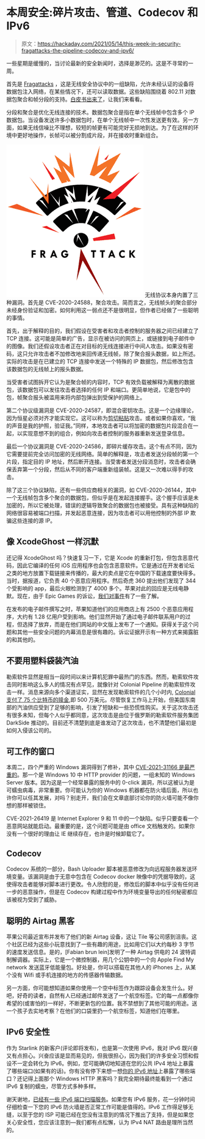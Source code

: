 # 本周安全:碎片攻击、管道、Codecov 和 IPv6

> 原文：<https://hackaday.com/2021/05/14/this-week-in-security-fragattacks-the-pipeline-codecov-and-ipv6/>

一些星期是缓慢的，当讨论最新的安全新闻时，选择是渺茫的。这是不寻常的一周。

首先是 [Fragattacks](https://www.fragattacks.com/) ，这是无线安全协议中的一组缺陷，允许未经认证的设备将数据包注入网络，在某些情况下，还可以读取数据。这些缺陷围绕着 802.11 对数据包聚合和帧分段的支持。[白皮书出来了](https://papers.mathyvanhoef.com/usenix2021.pdf)，让我们来看看。

分段和聚合是优化无线连接的技术。数据包聚合是指在单个无线帧中包含多个 IP 数据包。当设备发送许多小数据包时，在单个无线帧中一次性发送更有效。另一方面，如果无线信噪比不理想，较短的帧更有可能完好无损地到达。为了在这样的环境中更好地操作，长帧可以被分割成片段，并在接收时重新组合。

[![](img/57ffc21211864b7920d7cd265eda2027.png)](https://hackaday.com/wp-content/uploads/2021/05/fragattacks_white.png) 无线协议本身内置了三种漏洞。首先是 CVE-2020-24588，聚合攻击。简而言之，无线帧头的聚合部分未经身份验证和加密。如何利用这一弱点还不是很明显，但作者已经做了一些聪明的事情。

首先，出于解释的目的，我们假设在受害者和攻击者控制的服务器之间已经建立了 TCP 连接。这可能是简单的广告，显示在被访问的网页上，或链接到电子邮件中的图像。我们还假设攻击者正在对目标的无线连接进行中间人攻击。如果没有密码，这只允许攻击者不加修改地来回传递无线帧，除了聚合报头数据，如上所述。实际的攻击是在已建立的 TCP 连接中发送一个特殊的 IP 数据包，然后修改包含该数据包的无线帧上的报头数据。

当受害者试图拆开它认为是聚合帧的内容时，TCP 有效负载被解释为离散的数据包，该数据包可以发往攻击者选择的任何 IP 和端口。更简单地说，它是包中的包，帧聚合报头被滥用来将内部包弹出到受保护的网络上。

第二个协议级漏洞是 CVE-2020-24587，即混合密钥攻击。这是一个边缘理论，因为恒星必须对齐才能实现它。这可以称为[剪切粘贴](https://tvtropes.org/pmwiki/pmwiki.php/Main/CutAndPasteNote)攻击。或者如果你喜欢，“我的声音是我的护照，验证我。”同样，本地攻击者可以将加密的数据包片段混合在一起，以实现意想不到的组合，例如向攻击者控制的服务器重新发送登录信息。

最后一个协议漏洞是 CVE-2020-24586，即碎片缓存攻击。这个有点不同，因为它需要提前完全访问加密的无线网络。简单的解释是，攻击者发送分段帧的第一个片段，指定目的 IP 地址，然后断开连接。当受害者发送分段消息时，攻击者会确保丢弃第一个分段，然后从不同的客户端重新组装帧。这是又一次难以得手的攻击。

除了这三个协议缺陷，还有一些供应商相关的漏洞，如 CVE-2020-26144，其中一个无线帧包含多个聚合的数据包，但似乎是在发起连接握手。这个握手应该是未加密的，所以它被处理，错误的逻辑导致聚合的数据包也被接受。具有这种缺陷的网络很容易被端口扫描，并发起恶意连接，因为攻击者可以用他控制的外部 IP 欺骗这些连接的源 IP。

## 像 XcodeGhost 一样沉默

还记得 XcodeGhost 吗？快速复习一下，它是 Xcode 的重新打包，但包含恶意代码，因此它编译的任何 iOS 应用程序也会包含恶意软件。它是通过在开发者论坛之类的地方放置下载链接来传播的，最大的卖点是它在中国的下载速度要快得多。当时，据报道，它负责 40 个恶意应用程序。然后奇虎 360 提出他们发现了 344 个受影响的 app，最后火眼检测到了 4000 多个。苹果对此的回应是无线电静默。现在，由于 Epic Games 的诉讼，[我们对事件](https://arstechnica.com/gadgets/2021/05/apple-brass-discussed-disclosing-128-million-iphone-hack-then-decided-not-to/)有了一些了解。

在发布的电子邮件撰写之时，苹果知道他们的应用商店上有 2500 个恶意应用程序，大约有 1.28 亿用户受到影响。他们显然开始了通过电子邮件联系用户的过程，但选择了放弃，而是在他们网站的中文版上发布了一个通知。获得关于这个问题和其他一些安全问题的内幕消息是很有趣的。诉讼证据开示有一种方式来揭露脏的和其他的。

## 不要用塑料袋装汽油

勒索软件显然是相当一段时间以来计算机犯罪中最热门的东西。然而，勒索软件攻击同时影响这么多人的情况有点罕见，就像针对 Colonial Pipeline 的勒索软件攻击一样。消息来源向多个渠道证实，显然在发现勒索软件的几个小时内, [Colonial 支付了 75 个比特币的赎金](https://www.zdnet.com/article/colonial-pipeline-paid-close-to-5-million-in-ransomware-blackmail-payment/),即 500 万美元。尽管恢复工作马上开始，但美国东南部的汽油供应受到了足够的影响，引发了短缺和一些恐慌性购买。关于这次攻击还有很多未知，但每个人似乎都同意，这次攻击是由位于俄罗斯的勒索软件服务集团 DarkSide 推动的。目前还不清楚到底是谁发动了这次攻击，也不清楚他们最初是如何入侵该公司的。

## 可工作的窗口

本周二，四个严重的 Windows 漏洞得到了修补，其中 [CVE-2021-31166 是最严重的](https://threatpost.com/wormable-windows-bug-dos-rce/166057/)。那一个是 Windows 10 中 HTTP provider 的问题，一组未知的 Windows Server 版本。因为这是一个经常暴露的服务中的 0-click 漏洞，所以这被认为是可蠕虫病毒，非常重要。你可能认为你的 Windows 机器都在防火墙后面，所以也许你可以任其发展，对吗？别走开，我们会在文章底部讨论你的防火墙可能不像你想的那样被锁住。

CVE-2021-26419 是 Internet Explorer 9 和 11 中的一个缺陷。似乎只要查看一个恶意网站就能启动。最重要的是，这个问题可能是由 office 文档触发的。如果你没有一个很好的理由让 IE 继续存在，也许是时候卸载它了。

## Codecov

Codecov 系统的一部分，Bash Uploader 脚本被恶意修改为向远程服务器发送环境变量。该漏洞是由于无意中包含在 Codecov docker 映像中的凭据导致的，这使得攻击者能够对脚本进行更改。令人欣慰的是，修改后的脚本中似乎没有任何进一步的恶意操作，但是在 Codecov 构建过程中作为环境变量导出的任何秘密都应该被视为受到了威胁。

## 聪明的 Airtag 黑客

苹果公司最近宣布并发布了他们的新 Airtag 设备，这让 Tile 等公司感到沮丧。这个社区已经为这些小玩意找到了一些有趣的用途，比如用它们以大约每秒 3 字节的速度发送信息。是的，[Fabian brun lein]发明了一种 Airtag 供电的 24 波特调制解调器。实际上，它是一个微控制器，用几个公钥中的一个向 Apple Find My network 发送蓝牙低能量包。好处是，你可以搭载在其他人的 iPhones 上，从某个没有 Wifi 或手机连接的地方的传感器传输数据。

另一方面，你可能想知道如果你使用一个空中标签作为跟踪设备会发生什么。好吧，好奇的读者，自然有人已经通过邮件发送了一个航空标签。它的每一点都像你希望的(或害怕的)一样好，不断更新包的位置。我不禁想到了其他可能的用途。送一个孩子去实地考察？在他们的口袋里扔一个航空标签，知道他们在哪里。

## IPv6 安全性

作为 Starlink 的新客户(评论即将发布)，也是第一次使用 IPv6，我对 IPv6 既兴奋又有点担心。兴奋应该是显而易见的，但我很担心，因为我们的许多安全习惯和假设不一定会转化为 IPv6。例如，您可能确切地知道在您的公共 IPv4 地址上暴露了哪些端口(如果有的话)。你有没有停下来想一想[你的 IPv6 地址](https://grimminck.medium.com/the-implications-of-neglecting-ipv6-on-your-internet-facing-services-538ebe3506fa)上暴露了哪些端口？还记得上面那个 Windows HTTP 黑客吗？我完全期待最终能看到一个通过 IPv6 复制的蠕虫，尽管方式多种多样。

谢天谢地，[已经有一些 IPv6 端口扫描服务](https://www64.chappell-family.co.uk/cgi-bin6/ipscanfastjs.cgi)。如果您有 IPv6 服务，花一分钟时间仔细检查一下您的 IPv6 防火墙是否正常工作可能是值得的。IPv6 工作得足够无缝，以至于您的 ISP 可能已经在您没有注意到的情况下推出了支持，但是如果您关心安全性，您应该注意到—我们都有点松懈，认为 IPv4 NAT 路由是理所当然的。